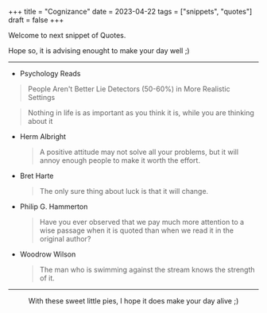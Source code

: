 +++
title = "Cognizance"
date = 2023-04-22
tags = ["snippets", "quotes"]
draft = false
+++

Welcome to next snippet of Quotes.

Hope so, it is advising enought to make your day well ;)

---

-   Psychology Reads

> People Aren't Better Lie Detectors (50-60%) in More Realistic Settings

<!--quoteend-->

> Nothing in life is as important as you think it is, while you are thinking about it

-   Herm Albright

    > A positive attitude may not solve all your problems, but it will annoy enough people to make it worth the effort.

-   Bret Harte

    > The only sure thing about luck is that it will change.

-   Philip G. Hammerton

    > Have you ever observed that we pay much more attention to a wise passage when it is quoted than when we read it in the original author?

-   Woodrow Wilson

    > The man who is swimming against the stream knows the strength of it.

---

<style>.org-center { margin-left: auto; margin-right: auto; text-align: center; }</style>

<div class="org-center">

With these sweet little pies, I hope it does make your day alive ;)

</div>
